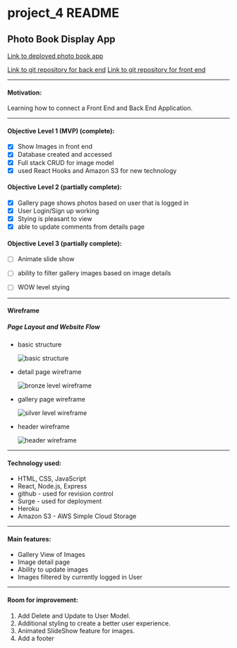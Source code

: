 # project_4 README

## Photo Book Display App


[Link to deployed photo book app](http://imagephotobookgaproject4.surge.sh/)


[Link to git repository for back end](https://github.com/ackottsi/project_4_server_side)
[Link to git repository for front end](https://github.com/ackottsi/image_display_front_end)

---
#### Motivation:
Learning how to connect a Front End and Back End Application.  

---
#### Objective Level 1 (MVP) (complete):
- [x] Show Images in front end
- [x] Database created and accessed
- [x] Full stack CRUD for image model
- [x] used React Hooks and Amazon S3 for new technology

#### Objective Level 2 (partially complete):
* [x] Gallery page shows photos based on user that is logged in
* [x] User Login/Sign up working
* [x] Stying is pleasant to view
* [x] able to update comments from details page

#### Objective Level 3 (partially complete):
* [ ] Animate slide show
* [ ] ability to filter gallery images based on image details
* [ ] WOW level stying


---
#### Wireframe

##### Page Layout and Website Flow

 * basic structure

    ![basic structure](https://i.imgur.com/LpKhx6S.png)

 * detail page wireframe

    ![bronze level wireframe](https://i.imgur.com/Laf9ECm.png)

 * gallery page wireframe 

    ![silver level wireframe](https://i.imgur.com/6p5wT5g.png)

 * header wireframe

    ![header wireframe](https://i.imgur.com/jrYMvuy.png)

---

#### Technology used:
* HTML, CSS, JavaScript
* React, Node.js, Express
* github - used for revision control
* Surge - used for deployment
* Heroku
* Amazon S3 - AWS Simple Cloud Storage

---

#### Main features:
 * Gallery View of Images
 * Image detail page
 * Ability to update images
 * Images filtered by currently logged in User
 
---


#### Room for improvement:
1. Add Delete and Update to User Model.
2. Additional styling to create a better user experience.
3. Animated SlideShow feature for images.
4. Add a footer 